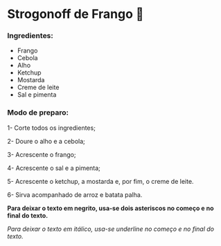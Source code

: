 # Strogonoff de Frango :chicken:

### Ingredientes:

- Frango
- Cebola
- Alho
- Ketchup
- Mostarda
- Creme de leite
- Sal e pimenta

### Modo de preparo:

1- Corte todos os ingredientes;

2- Doure o alho e a cebola;

3- Acrescente o frango;

4- Acrescente o sal e a pimenta;

5- Acrescente o ketchup, a mostarda e, por fim, o creme de leite.

6- Sirva acompanhado de arroz e batata palha.

**Para deixar o texto em negrito, usa-se dois asteriscos no começo e no final do texto.**

_Para deixar o texto em itálico, usa-se underline no começo e no final do texto._


